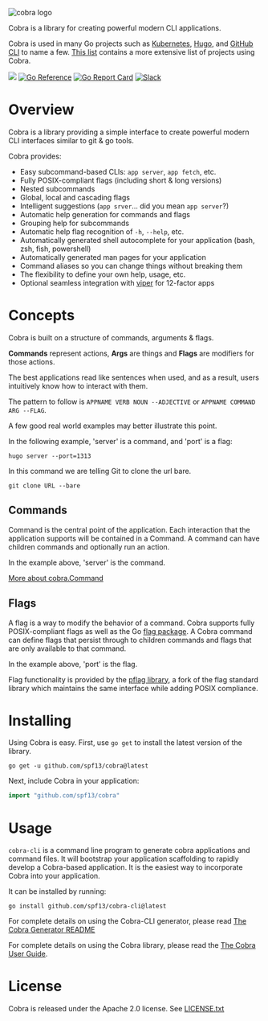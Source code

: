 ![cobra logo](https://cloud.githubusercontent.com/assets/173412/10886352/ad566232-814f-11e5-9cd0-aa101788c117.png)

Cobra is a library for creating powerful modern CLI applications.

Cobra is used in many Go projects such as [Kubernetes](https://kubernetes.io/),
[Hugo](https://gohugo.io), and [GitHub CLI](https://github.com/cli/cli) to name
a few. [This list](./projects_using_cobra.md) contains a more extensive list of
projects using Cobra.

[![](https://img.shields.io/github/workflow/status/spf13/cobra/Test?longCache=tru\&label=Test\&logo=github%20actions\&logoColor=fff)](https://github.com/spf13/cobra/actions?query=workflow%3ATest)
[![Go Reference](https://pkg.go.dev/badge/github.com/spf13/cobra.svg)](https://pkg.go.dev/github.com/spf13/cobra)
[![Go Report Card](https://goreportcard.com/badge/github.com/spf13/cobra)](https://goreportcard.com/report/github.com/spf13/cobra)
[![Slack](https://img.shields.io/badge/Slack-cobra-brightgreen)](https://gophers.slack.com/archives/CD3LP1199)

# Overview

Cobra is a library providing a simple interface to create powerful modern CLI
interfaces similar to git & go tools.

Cobra provides:

- Easy subcommand-based CLIs: `app server`, `app fetch`, etc.
- Fully POSIX-compliant flags (including short & long versions)
- Nested subcommands
- Global, local and cascading flags
- Intelligent suggestions (`app srver`... did you mean `app server`?)
- Automatic help generation for commands and flags
- Grouping help for subcommands
- Automatic help flag recognition of `-h`, `--help`, etc.
- Automatically generated shell autocomplete for your application (bash, zsh,
  fish, powershell)
- Automatically generated man pages for your application
- Command aliases so you can change things without breaking them
- The flexibility to define your own help, usage, etc.
- Optional seamless integration with [viper](https://github.com/spf13/viper) for
  12-factor apps

# Concepts

Cobra is built on a structure of commands, arguments & flags.

**Commands** represent actions, **Args** are things and **Flags** are modifiers
for those actions.

The best applications read like sentences when used, and as a result, users
intuitively know how to interact with them.

The pattern to follow is `APPNAME VERB NOUN --ADJECTIVE` or
`APPNAME COMMAND ARG --FLAG`.

A few good real world examples may better illustrate this point.

In the following example, 'server' is a command, and 'port' is a flag:

```
hugo server --port=1313
```

In this command we are telling Git to clone the url bare.

```
git clone URL --bare
```

## Commands

Command is the central point of the application. Each interaction that the
application supports will be contained in a Command. A command can have children
commands and optionally run an action.

In the example above, 'server' is the command.

[More about cobra.Command](https://pkg.go.dev/github.com/spf13/cobra#Command)

## Flags

A flag is a way to modify the behavior of a command. Cobra supports fully
POSIX-compliant flags as well as the Go
[flag package](https://golang.org/pkg/flag/). A Cobra command can define flags
that persist through to children commands and flags that are only available to
that command.

In the example above, 'port' is the flag.

Flag functionality is provided by the
[pflag library](https://github.com/spf13/pflag), a fork of the flag standard
library which maintains the same interface while adding POSIX compliance.

# Installing

Using Cobra is easy. First, use `go get` to install the latest version of the
library.

```
go get -u github.com/spf13/cobra@latest
```

Next, include Cobra in your application:

```go
import "github.com/spf13/cobra"
```

# Usage

`cobra-cli` is a command line program to generate cobra applications and command
files. It will bootstrap your application scaffolding to rapidly develop a
Cobra-based application. It is the easiest way to incorporate Cobra into your
application.

It can be installed by running:

```
go install github.com/spf13/cobra-cli@latest
```

For complete details on using the Cobra-CLI generator, please read
[The Cobra Generator README](https://github.com/spf13/cobra-cli/blob/main/README.md)

For complete details on using the Cobra library, please read the
[The Cobra User Guide](user_guide.md).

# License

Cobra is released under the Apache 2.0 license. See
[LICENSE.txt](https://github.com/spf13/cobra/blob/master/LICENSE.txt)
